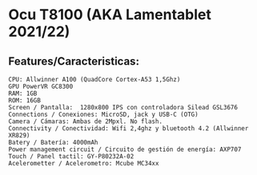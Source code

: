 # Ocu T8100 (AKA Lamentablet 2021/22)

## Features/Caracteristicas:
    CPU: Allwinner A100 (QuadCore Cortex-A53 1,5Ghz)
    GPU PowerVR GC8300
    RAM: 1GB
    ROM: 16GB
    Screen / Pantalla:  1280x800 IPS con controladora Silead GSL3676
    Connections / Conexiones: MicroSD, jack y USB-C (OTG)
    Camera / Cámaras: Ambas de 2Mpxl. No flash.
    Connectivity / Conectividad: Wifi 2,4ghz y bluetooth 4.2 (Allwinner XR829)
    Batery / Batería: 4000mAh
    Power management circuit / Circuito de gestión de energía: AXP707
    Touch / Panel tactil: GY-P80232A-02
    Acelerometter / Acelerometro: Mcube MC34xx
